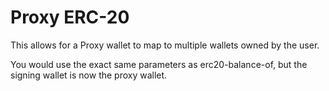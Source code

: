 # Proxy ERC-20

This allows for a Proxy wallet to map to multiple wallets owned by the user.

You would use the exact same parameters as erc20-balance-of, but the signing wallet is now the proxy wallet.
